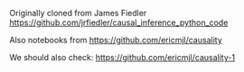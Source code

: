 
Originally cloned from James Fiedler https://github.com/jrfiedler/causal_inference_python_code

Also notebooks from https://github.com/ericmjl/causality

We should also check: https://github.com/ericmjl/causality-1